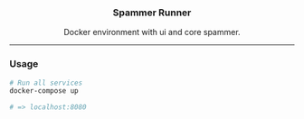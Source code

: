 <p align="center">
  <h3 align="center">Spammer Runner</h3>
  <p align="center">Docker environment with ui and core spammer.</p>
</p>

--- 

### Usage

```sh
# Run all services
docker-compose up

# => localhost:8080
```